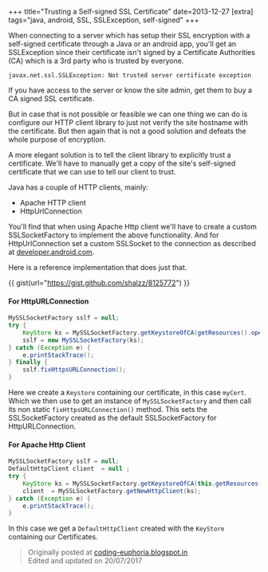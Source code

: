 +++
title="Trusting a Self-signed SSL Certificate"
date=2013-12-27
[extra]
tags="java, android, SSL, SSLException, self-signed"
+++

When connecting to a server which has setup their SSL encryption with a self-signed certificate
through a Java or an android app, you'll get an SSLException since their certificate isn't signed
by a Certificate Authorities (CA) which is a 3rd party who is trusted by everyone.

```
javax.net.ssl.SSLException: Not trusted server certificate exception
```

If you have access to the server or know the site admin, get them to buy a CA signed SSL certificate.

But in case that is not possible or feasible we can one thing we can do is
configure our HTTP client library to just not verify the site hostname with the certificate.
But then again that is not a good solution and defeats the whole purpose of encryption.

<!-- more -->

A more elegant solution is to tell the client library to explicitly trust a certificate.
We'll have to manually get a copy of the site's self-signed certificate that we can use
to tell our client to trust.

Java has a couple of HTTP clients, mainly:
* Apache HTTP client
* HttpUrlConnection

You'll find that when using Apache Http client we'll have to create a custom SSLSocketFactory to implement the above 
functionality.
And for HttpUrlConnection set a custom SSLSocket to the connection as described at [developer.android.com][1]. 

Here is a reference implementation that does just that.

{{ gist(url="https://gist.github.com/shalzz/8125772") }}

#### For HttpURLConnection

```java
MySSLSocketFactory sslf = null;
try {
    KeyStore ks = MySSLSocketFactory.getKeystoreOfCA(getResources().openRawResource(R.raw.myCert));
    sslf = new MySSLSocketFactory(ks);
} catch (Exception e) {
    e.printStackTrace();
} finally {
    sslf.fixHttpsURLConnection();
}
```

Here we create a `Keystore` containing our certificate, in this case `myCert`.
Which we then use to get an instance of `MySSLSocketFactory` and then call its non static `fixHttpsURLConnection()` method.
This sets the SSLSocketFactory created as the default SSLSocketFactory for HttpURLConnection. 


#### For Apache Http Client

```java
MySSLSocketFactory sslf = null;
DefaultHttpClient client  = null ;
try {
    KeyStore ks = MySSLSocketFactory.getKeystoreOfCA(this.getResources().openRawResource(R.raw.myCert));
    client  = MySSLSocketFactory.getNewHttpClient(ks);
} catch (Exception e) {
    e.printStackTrace();
}
```

In this case we get a `DefaultHttpClient` created with the `KeyStore` containing our Certificates.

> Originally posted at [coding-euphoria.blogspot.in][2]  
> Edited and updated on 20/07/2017

[1]: https://developer.android.com/training/articles/security-ssl.html
[2]: https://coding-euphoria.blogspot.in/2013/12/custom-sslsocketfactory-that-trusts.html
